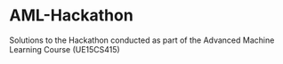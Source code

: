 # AML-Hackathon
Solutions to the Hackathon conducted as part of the Advanced Machine Learning Course (UE15CS415)
